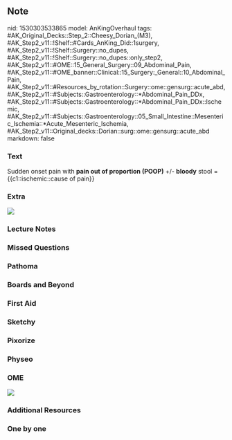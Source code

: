 ## Note
nid: 1530303533865
model: AnKingOverhaul
tags: #AK_Original_Decks::Step_2::Cheesy_Dorian_(M3), #AK_Step2_v11::!Shelf::#Cards_AnKing_Did::1surgery, #AK_Step2_v11::!Shelf::Surgery::no_dupes, #AK_Step2_v11::!Shelf::Surgery::no_dupes::only_step2, #AK_Step2_v11::#OME::15_General_Surgery::09_Abdominal_Pain, #AK_Step2_v11::#OME_banner::Clinical::15_Surgery:_General::10_Abdominal_Pain, #AK_Step2_v11::#Resources_by_rotation::Surgery::ome::gensurg::acute_abd, #AK_Step2_v11::#Subjects::Gastroenterology::*Abdominal_Pain_DDx, #AK_Step2_v11::#Subjects::Gastroenterology::*Abdominal_Pain_DDx::Ischemic, #AK_Step2_v11::#Subjects::Gastroenterology::05_Small_Intestine::Mesenteric_Ischemia::*Acute_Mesenteric_Ischemia, #AK_Step2_v11::Original_decks::Dorian::surg::ome::gensurg::acute_abd
markdown: false

### Text
Sudden onset pain with <b>pain out of proportion (POOP)</b> +/-
<b>bloody</b> stool = {{c1::ischemic::cause of pain}}

### Extra
<img src="120131_Abdominal%20Pain_091217-edit.png">

### Lecture Notes


### Missed Questions


### Pathoma


### Boards and Beyond


### First Aid


### Sketchy


### Pixorize


### Physeo


### OME
<div class="ome-widget">
  <a href=
  "https://onlinemeded.org/spa/surgery-general/abdominal-pain/acquire?ref=anki">
  <img src="_OME_AnkiFlashcards_Lesson_5.png"></a>
</div>

### Additional Resources


### One by one

